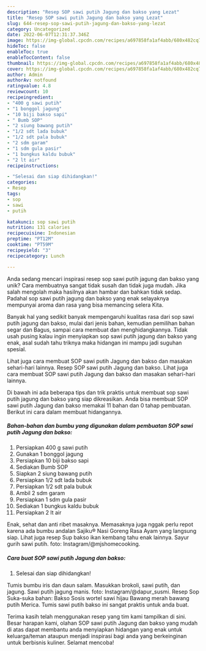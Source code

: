 ```yaml
---
description: "Resep SOP sawi putih Jagung dan bakso yang Lezat"
title: "Resep SOP sawi putih Jagung dan bakso yang Lezat"
slug: 644-resep-sop-sawi-putih-jagung-dan-bakso-yang-lezat
category: Uncategorized
date: 2022-06-07T12:31:37.346Z
image: https://img-global.cpcdn.com/recipes/a697858fa1af4abb/680x482cq70/sop-sawi-putih-jagung-dan-bakso-foto-resep-utama.jpg
hideToc: false
enableToc: true
enableTocContent: false
thumbnail: https://img-global.cpcdn.com/recipes/a697858fa1af4abb/680x482cq70/sop-sawi-putih-jagung-dan-bakso-foto-resep-utama.jpg
cover: https://img-global.cpcdn.com/recipes/a697858fa1af4abb/680x482cq70/sop-sawi-putih-jagung-dan-bakso-foto-resep-utama.jpg
author: Admin
authorAv: notfound
ratingvalue: 4.8
reviewcount: 10
recipeingredient:
- "400 g sawi putih"
- "1 bonggol jagung"
- "10 biji bakso sapi"
- " Bumb SOP"
- "2 siung bawang putih"
- "1/2 sdt lada bubuk"
- "1/2 sdt pala bubuk"
- "2 sdm garam"
- "1 sdm gula pasir"
- "1 bungkus kaldu bubuk"
- "2 lt air"
recipeinstructions:

- "Selesai dan siap dihidangkan!"
categories:
- Resep
tags:
- sop
- sawi
- putih

katakunci: sop sawi putih 
nutrition: 131 calories
recipecuisine: Indonesian
preptime: "PT12M"
cooktime: "PT59M"
recipeyield: "3"
recipecategory: Lunch

---
```





Anda sedang mencari inspirasi resep sop sawi putih jagung dan bakso yang unik? Cara membuatnya sangat tidak susah dan tidak juga mudah. Jika salah mengolah maka hasilnya akan hambar dan bahkan tidak sedap. Padahal sop sawi putih jagung dan bakso yang enak selayaknya mempunyai aroma dan rasa yang bisa memancing selera Kita.





Banyak hal yang sedikit banyak mempengaruhi kualitas rasa dari sop sawi putih jagung dan bakso, mulai dari jenis bahan, kemudian pemilihan bahan segar dan Bagus, sampai cara membuat dan menghidangkannya. Tidak usah pusing kalau ingin menyiapkan sop sawi putih jagung dan bakso yang enak,      asal sudah tahu triknya maka hidangan ini mampu jadi suguhan spesial.














Lihat juga cara membuat SOP sawi putih Jagung dan bakso dan masakan sehari-hari lainnya. Resep SOP sawi putih Jagung dan bakso. Lihat juga cara membuat SOP sawi putih Jagung dan bakso dan masakan sehari-hari lainnya.






Di bawah ini ada beberapa tips dan trik praktis untuk membuat sop sawi putih jagung dan bakso yang siap dikreasikan. Anda bisa membuat SOP sawi putih Jagung dan bakso memakai 11 bahan dan 0 tahap pembuatan. Berikut ini cara dalam membuat hidangannya.

<!--inarticleads1-->

##### Bahan-bahan dan bumbu yang digunakan dalam pembuatan SOP sawi putih Jagung dan bakso:

1. Persiapkan 400 g sawi putih
1. Gunakan 1 bonggol jagung
1. Persiapkan 10 biji bakso sapi
1. Sediakan  Bumb SOP
1. Siapkan 2 siung bawang putih
1. Persiapkan 1/2 sdt lada bubuk
1. Persiapkan 1/2 sdt pala bubuk
1. Ambil 2 sdm garam
1. Persiapkan 1 sdm gula pasir
1. Sediakan 1 bungkus kaldu bubuk
1. Persiapkan 2 lt air


Enak, sehat dan anti ribet masaknya. Memasaknya juga nggak perlu repot karena ada bumbu andalan Sajiku® Nasi Goreng Rasa Ayam yang langsung siap. Lihat juga resep Sup bakso ikan kembang tahu enak lainnya. Sayur gurih sawi putih. foto: Instagram/@mjshomecooking. 

<!--inarticleads2-->

##### Cara buat SOP sawi putih Jagung dan bakso:


1. Selesai dan siap dihidangkan!

Tumis bumbu iris dan daun salam. Masukkan brokoli, sawi putih, dan jagung. Sawi putih jagung manis. foto: Instagram/@dapur_susmi. Resep Sop Suka-suka bahan: Bakso Sosis wortel sawi hijau Bawang merah bawang putih Merica. Tumis sawi putih bakso ini sangat praktis untuk anda buat. 

Terima kasih telah menggunakan resep yang tim kami tampilkan di sini. Besar harapan kami, olahan SOP sawi putih Jagung dan bakso yang mudah di atas dapat membantu anda menyiapkan hidangan yang enak untuk keluarga/teman ataupun menjadi inspirasi bagi anda yang berkeinginan untuk berbisnis kuliner. Selamat mencoba!
